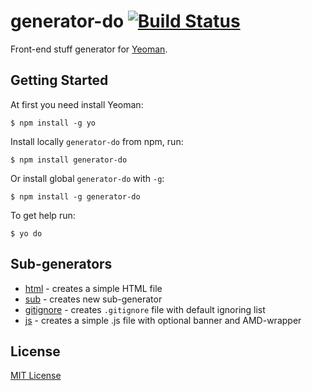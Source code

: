 # generator-do [![Build Status](https://secure.travis-ci.org/albburtsev/generator-do.png?branch=master)](https://travis-ci.org/albburtsev/generator-do)

Front-end stuff generator for [Yeoman](http://yeoman.io).

## Getting Started

At first you need install Yeoman:

```
$ npm install -g yo
```

Install locally ```generator-do``` from npm, run:

```
$ npm install generator-do
```

Or install global ```generator-do``` with ```-g```:

```
$ npm install -g generator-do
```

To get help run:

```
$ yo do
```

## Sub-generators

 * [html](html/) - creates a simple HTML file
 * [sub](sub/) - creates new sub-generator
 * [gitignore](gitignore/) - creates ```.gitignore``` file with default ignoring list
 * [js](js/) - creates a simple .js file with optional banner and AMD-wrapper

## License

[MIT License](http://en.wikipedia.org/wiki/MIT_License)
